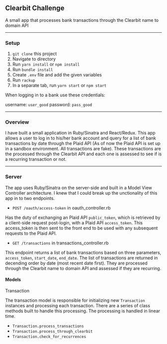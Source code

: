 ## Clearbit Challenge
A small app that processes bank transactions through the Clearbit name to domain API

---
### Setup

1. `git clone` this project
2. Navigate to directory
3. Run `yarn install` or `npm install`
4. Run `bundle install`
5. Create `.env` file and add the given variables
6. Run `rackup`
7. In a separate tab, run `yarn start` or `npm start`

When logging in to a bank use these credentials:

  username: `user_good`
  password: `pass_good`

---
### Overview
I have built a small application in Ruby/Sinatra and React/Redux. This app allows a user to log in to his/her bank account and query for a list of bank transactions by date through the Plaid API (As of now the Plaid API is set up in a sandbox environment. All transactions are fake). These transactions are the processed through the Clearbit API and each one is assessed to see if is a recurring transaction or not.

---
### Server
The app uses Ruby/Sinatra on the server-side and built in a Model View Controller architecture. I knew that I could break up the unctionality of this app in to two endpoints.

- `POST /oauth/access-token` in oauth_controller.rb

Has the duty of exchanging an Plaid API `public_token`, which is retrieved by a client-side request post-login, with a Plaid API `access_token`. This access_token is then sent to the front end to be used with any subsequent requests to the Plaid API.

- `GET /transactions` in transactions_controller.rb

This endpoint returns a list of bank transactions based on three parameters, `access_token`, `start_date`, `end_date`. The list of transactions are returned in decending order by date (most recent date first). They are processed through the Clearbit name to domain API and assessed if they are recurring.

#### Models
Transaction

The transaction model is responsible for initializing new `Transaction` instances and processing each transaction. There are a series of class methods built to handle this processing. The processing is handled in linear time.

- `Transaction.process_transactions`
- `Transaction.process_through_clearbit`
- `Transaction.check_for_recurrences`